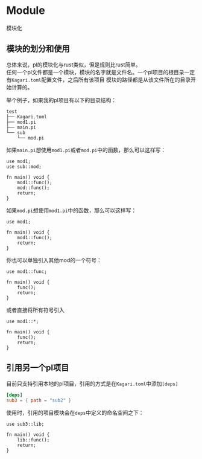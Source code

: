 # Module

模块化  

## 模块的划分和使用

总体来说，pl的模块化与rust类似，但是规则比rust简单。  
任何一个pl文件都是一个模块，模块的名字就是文件名。一个pl项目的根目录一定有`Kagari.toml`配置文件，之后所有该项目
模块的路径都是从该文件所在的目录开始计算的。  

举个例子，如果我的pl项目有以下的目录结构：  

```text
test
├── Kagari.toml
├── mod1.pi
├── main.pi
└── sub
    └── mod.pi

```

如果`main.pi`想使用`mod1.pi`或者`mod.pi`中的函数，那么可以这样写：  

```pivot-lang
use mod1;
use sub::mod;

fn main() void {
    mod1::func();
    mod::func();
    return;
}
```
如果`mod.pi`想使用`mod1.pi`中的函数，那么可以这样写：  

```pivot-lang
use mod1;

fn main() void {
    mod1::func();
    return;
}

```


你也可以单独引入其他mod的一个符号：  

```pivot-lang
use mod1::func;

fn main() void {
    func();
    return;
}

```

或者直接将所有符号引入
```pivot-lang
use mod1::*;

fn main() void {
    func();
    return;
}

```


## 引用另一个pl项目
目前只支持引用本地的pl项目，引用的方式是在`Kagari.toml`中添加`[deps]` 

```toml
[deps]
sub3 = { path = "sub2" }
```

使用时，引用的项目模块会在`deps`中定义的命名空间之下：

```pivot-lang
use sub3::lib;

fn main() void {
    lib::func();
    return;
}

```
